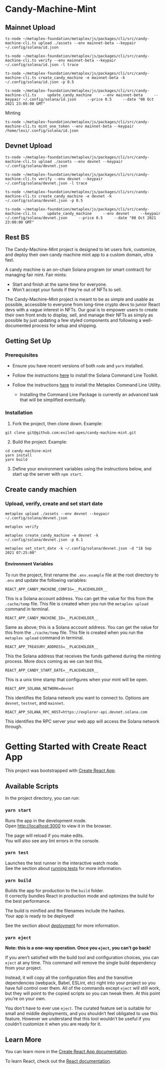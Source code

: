 # Candy-Machine-Mint

## Mainnet Upload
```
ts-node ~/metaplex-foundation/metaplex/js/packages/cli/src/candy-machine-cli.ts upload ./assets --env mainnet-beta --keypair ~/.config/solana/id.json
```
```
ts-node ~/metaplex-foundation/metaplex/js/packages/cli/src/candy-machine-cli.ts verify --env mainnet-beta --keypair ~/.config/solana/id.json -l trace
```
```
ts-node ~/metaplex-foundation/metaplex/js/packages/cli/src/candy-machine-cli.ts create_candy_machine -e mainnet-beta -k ~/.config/solana/id.json -p 0.5
```
```
ts-node ~/metaplex-foundation/metaplex/js/packages/cli/src/candy-machine-cli.ts     update_candy_machine     --env mainnet-beta     --keypair ~/.config/solana/id.json     --price 0.5     --date "08 Oct 2021 23:00:00 GMT"
```
Minting 
```
ts-node ~/metaplex-foundation/metaplex/js/packages/cli/src/candy-machine-cli.ts mint_one_token --env mainnet-beta --keypair /home/lexi/.config/solana/id.json
```

## Devnet Upload
```
ts-node ~/metaplex-foundation/metaplex/js/packages/cli/src/candy-machine-cli.ts upload ./assets --env devnet --keypair ~/.config/solana/devnet.json
```
```
ts-node ~/metaplex-foundation/metaplex/js/packages/cli/src/candy-machine-cli.ts verify --env devnet --keypair ~/.config/solana/devnet.json -l trace
```
```
ts-node ~/metaplex-foundation/metaplex/js/packages/cli/src/candy-machine-cli.ts create_candy_machine -e devnet -k ~/.config/solana/devnet.json -p 0.5
```
```
ts-node ~/metaplex-foundation/metaplex/js/packages/cli/src/candy-machine-cli.ts     update_candy_machine     --env devnet     --keypair ~/.config/solana/devnet.json     --price 0.5     --date "08 Oct 2021 23:00:00 GMT"
```

## Rest BS
The Candy-Machine-Mint project is designed to let users fork, customize, and deploy their own candy machine mint app to a custom domain, ultra fast.

A candy machine is an on-chain Solana program (or smart contract) for managing fair mint. Fair mints:
* Start and finish at the same time for everyone.
* Won't accept your funds if they're out of NFTs to sell.

The Candy-Machine-Mint project is meant to be as simple and usable as possible, accessible to everyone from long-time crypto devs to junior React devs with a vague interest in NFTs. Our goal is to empower users to create their own front ends to display, sell, and manage their NFTs as simply as possible by just updating a few styled components and following a well-documented process for setup and shipping.

## Getting Set Up

### Prerequisites

* Ensure you have recent versions of both `node` and `yarn` installed.

* Follow the instructions [here](https://docs.solana.com/cli/install-solana-cli-tools) to install the Solana Command Line Toolkit.

* Follow the instructions [here](https://hackmd.io/@levicook/HJcDneEWF) to install the Metaplex Command Line Utility.
  * Installing the Command Line Package is currently an advanced task that will be simplified eventually.

### Installation

1. Fork the project, then clone down. Example:
```
git clone git@github.com:exiled-apes/candy-machine-mint.git
```

2. Build the project. Example:
```
cd candy-machine-mint
yarn install
yarn build
```

3. Define your environment variables using the instructions below, and start up the server with `npm start`.

## Create candy machien
### Upload, verify, create and set start date

```
metaplex upload ./assets --env devnet --keypair ~/.config/solana/devnet.json
```
```
metaplex verify
```
```
metaplex create_candy_machine -e devnet -k ~/.config/solana/devnet.json -p 0.1
```
```
metaplex set_start_date -k ~/.config/solana/devnet.json -d "18 Sep 2021 07:25:00"
```
#### Environment Variables

To run the project, first rename the `.env.example` file at the root directory to `.env` and update the following variables:

```
REACT_APP_CANDY_MACHINE_CONFIG=__PLACEHOLDER__
```

This is a Solana account address. You can get the value for this from the `.cache/temp` file. This file is created when you run the `metaplex upload` command in terminal.

```
REACT_APP_CANDY_MACHINE_ID=__PLACEHOLDER__
```

Same as above; this is a Solana account address. You can get the value for this from the `./cache/temp` file. This file is created when you run the `metaplex upload` command in terminal.

```
REACT_APP_TREASURY_ADDRESS=__PLACEHOLDER__
```

This the Solana address that receives the funds gathered during the minting process. More docs coming as we can test this.

```
REACT_APP_CANDY_START_DATE=__PLACEHOLDER__
```

This is a unix time stamp that configures when your mint will be open.

```
REACT_APP_SOLANA_NETWORK=devnet
```

This identifies the Solana network you want to connect to. Options are `devnet`, `testnet`, and `mainnet`.

```
REACT_APP_SOLANA_RPC_HOST=https://explorer-api.devnet.solana.com
```

This identifies the RPC server your web app will access the Solana network through.

# Getting Started with Create React App

This project was bootstrapped with [Create React App](https://github.com/facebook/create-react-app).

## Available Scripts

In the project directory, you can run:

### `yarn start`

Runs the app in the development mode.\
Open [http://localhost:3000](http://localhost:3000) to view it in the browser.

The page will reload if you make edits.\
You will also see any lint errors in the console.

### `yarn test`

Launches the test runner in the interactive watch mode.\
See the section about [running tests](https://facebook.github.io/create-react-app/docs/running-tests) for more information.

### `yarn build`

Builds the app for production to the `build` folder.\
It correctly bundles React in production mode and optimizes the build for the best performance.

The build is minified and the filenames include the hashes.\
Your app is ready to be deployed!

See the section about [deployment](https://facebook.github.io/create-react-app/docs/deployment) for more information.

### `yarn eject`

**Note: this is a one-way operation. Once you `eject`, you can’t go back!**

If you aren’t satisfied with the build tool and configuration choices, you can `eject` at any time. This command will remove the single build dependency from your project.

Instead, it will copy all the configuration files and the transitive dependencies (webpack, Babel, ESLint, etc) right into your project so you have full control over them. All of the commands except `eject` will still work, but they will point to the copied scripts so you can tweak them. At this point you’re on your own.

You don’t have to ever use `eject`. The curated feature set is suitable for small and middle deployments, and you shouldn’t feel obligated to use this feature. However we understand that this tool wouldn’t be useful if you couldn’t customize it when you are ready for it.

## Learn More

You can learn more in the [Create React App documentation](https://facebook.github.io/create-react-app/docs/getting-started).

To learn React, check out the [React documentation](https://reactjs.org/).
